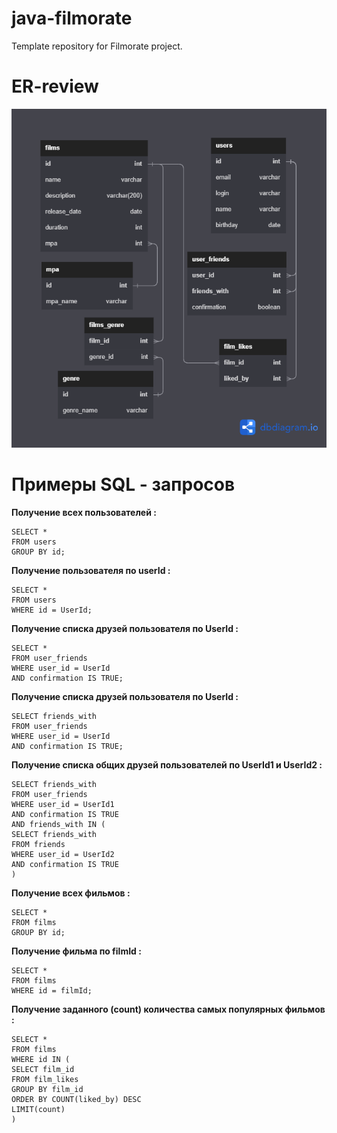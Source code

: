# java-filmorate
Template repository for Filmorate project.

# ER-review

![This is an image](https://github.com/YakovMorkovkin/java-filmorate/blob/main/Filmorate.png)

# Примеры SQL - запросов

**Получение всех пользователей :**
```
SELECT *       
FROM users 
GROUP BY id;
```

**Получение пользователя по userId :**
```
SELECT *       
FROM users 
WHERE id = UserId;
```
**Получение списка друзей пользователя по UserId :**
```
SELECT *       
FROM user_friends
WHERE user_id = UserId
AND confirmation IS TRUE;
```
**Получение списка друзей пользователя по UserId :**
```
SELECT friends_with       
FROM user_friends
WHERE user_id = UserId
AND confirmation IS TRUE;
```
**Получение списка общих друзей пользователей по UserId1 и UserId2 :**
```
SELECT friends_with       
FROM user_friends
WHERE user_id = UserId1
AND confirmation IS TRUE
AND friends_with IN (
SELECT friends_with       
FROM friends
WHERE user_id = UserId2
AND confirmation IS TRUE
)
```
**Получение всех фильмов :**
```
SELECT *       
FROM films 
GROUP BY id;
```
**Получение фильма по filmId :**
```
SELECT *       
FROM films
WHERE id = filmId;
```
**Получение заданного (count) количества самых популярных фильмов :**
```
SELECT *       
FROM films
WHERE id IN (
SELECT film_id
FROM film_likes
GROUP BY film_id
ORDER BY COUNT(liked_by) DESC
LIMIT(count)
)
```
